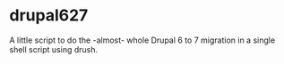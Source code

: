 # drupal627
A little script to do the -almost- whole Drupal 6 to 7 migration in a single shell script
using drush.
